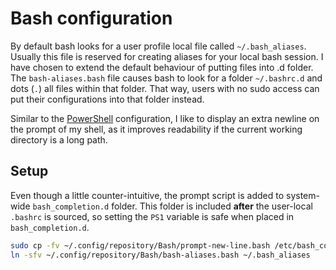 # Bash configuration

By default bash looks for a user profile local file called `~/.bash_aliases`.
Usually this file is reserved for creating aliases for your local bash session.
I have chosen to extend the default behaviour of putting files into .d folder.
The `bash-aliases.bash` file causes bash to look for a folder `~/.bashrc.d` and
dots (`.`) all files within that folder. That way, users with no sudo access
can put their configurations into that folder instead.

Similar to the [PowerShell](../PowerShell/README.md) configuration, I like to display an extra newline on the prompt of my shell, as it improves readability if the current working directory is a long path.

## Setup

Even though a little counter-intuitive, the prompt script is added to system-wide `bash_completion.d` folder. This folder is included **after** the user-local `.bashrc` is sourced, so setting the `PS1` variable is safe when placed in `bash_completion.d`.

```bash
sudo cp -fv ~/.config/repository/Bash/prompt-new-line.bash /etc/bash_completion.d/prompt-new-line.bash
ln -sfv ~/.config/repository/Bash/bash-aliases.bash ~/.bash_aliases
```
